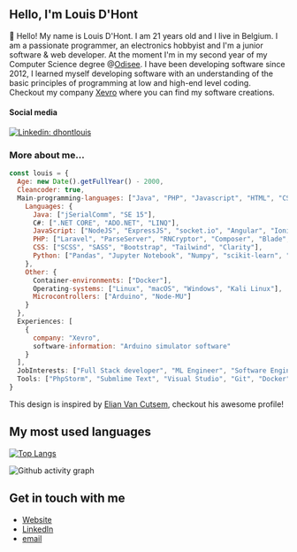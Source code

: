 <h2>Hello, I'm Louis D'Hont</h2>
<p>👋</span>&nbsp;Hello! My name is Louis D'Hont. I am 21 years old and I live in Belgium. I am a passionate programmer, an electronics hobbyist and I'm a junior software & web developer. At the moment I'm in my second year of my Computer Science degree @<a href="https://www.odisee.be/en" target="_blank">Odisee</a>. I have been developing software since 2012, I learned myself developing software with an understanding of the basic principles of programming at low and high-end level coding. Checkout my company <a href="https://www.xevro.be" target="_blank">Xevro</a> where you can find my software creations.

<h4>Social media</h4>

[![Linkedin: dhontlouis](https://img.shields.io/badge/-LouisDHont-blue?style=flat-square&logo=Linkedin&logoColor=white&link=https://www.linkedin.com/in/dhontlouis/)](https://www.linkedin.com/in/dhontlouis/)

<h3>More about me...</h3>

```javascript
const louis = {
  Age: new Date().getFullYear() - 2000,
  Cleancoder: true,
  Main-programming-languages: ["Java", "PHP", "Javascript", "HTML", "CSS"],
    Languages: {
      Java: ["jSerialComm", "SE 15"],
      C#: [".NET CORE", "ADO.NET", "LINQ"],
      JavaScript: ["NodeJS", "ExpressJS", "socket.io", "Angular", "Ionic 5", "React Native", "VueJS", "Parse"],
      PHP: ["Laravel", "ParseServer", "RNCryptor", "Composer", "Blade", "Twig"],
      CSS: ["SCSS", "SASS", "Bootstrap", "Tailwind", "Clarity"],
      Python: ["Pandas", "Jupyter Notebook", "Numpy", "scikit-learn", "Tensorflow"],
    },
    Other: {
      Container-environments: ["Docker"],
      Operating-systems: ["Linux", "macOS", "Windows", "Kali Linux"],
      Microcontrollers: ["Arduino", "Node-MU"]
    }
  },
  Experiences: [
    {
      company: "Xevro",
      software-information: "Arduino simulator software"
    }
  ],
  JobInterests: ["Full Stack developer", "ML Engineer", "Software Engineer"],
  Tools: ["PhpStorm", "Submlime Text", "Visual Studio", "Git", "Docker", "Jetbrains IDE", "Postman", "Netbeans"],
}
```

This design is inspired by <a href="https://github.com/ElianVanCutsem" target="_blank">Elian Van Cutsem</a>, checkout his awesome profile!

<h2>My most used languages</h2>

[![Top Langs](https://github-readme-stats.vercel.app/api/top-langs/?username=xevro&langs_count=12&layout=compact)](https://github.com/anuraghazra/github-readme-stats)

<!--<img width="340" src="http://xevro.be/assets/img/github/github-stats.png" alt="My most used languages">-->
![Github activity graph](https://activity-graph.herokuapp.com/graph?username=Xevro&theme=github)
## Get in touch with me

- [Website](<https://www.xevro.be>)
- [LinkedIn](<https://www.linkedin.com/in/dhontlouis/>)
- [email](<mailto:louis.dhont@xevro.be>)
